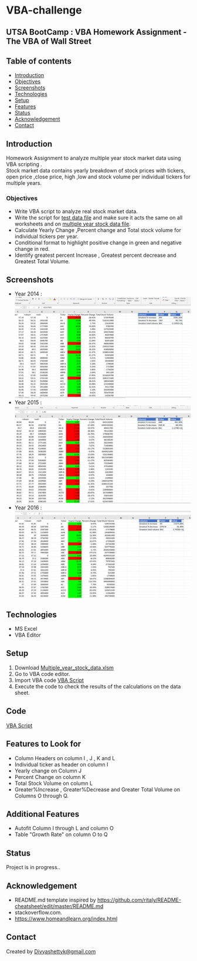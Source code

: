 # VBA-challenge


## UTSA BootCamp : VBA Homework Assignment - The VBA of Wall Street

## Table of contents
* [Introduction ](#introduction )
* [Objectives ](#objectives)
* [Screenshots](#screenshots)
* [Technologies](#technologies)
* [Setup](#setup)
* [Features](#features-to-look-for)
* [Status](#status)
* [Acknowledgement ](#acknowledgement )
* [Contact](#contact)


## Introduction
Homework Assignment to analyze multiple year stock market data using VBA scripting . </br>
Stock market data contains yearly breakdown of stock prices with tickers, open price ,close price, high ,low and stock volume per individual tickers for multiple years. 

### Objectives
 - Write VBA script to analyze real stock market data.
 -  Write the script for [test data file](./alphabetical_testing.xlsm) and make sure it acts the same on all worksheets and on [multiple year stock data file](./Multiple_year_stock_data.xlsm).
 - Calculate Yearly Change ,Percent change and Total stock volume for individual tickers per year.
 - Conditional format to  highlight positive change in green and negative change in red.
 - Identify greatest percent Increase , Greatest percent decrease and Greatest Total Volume.

## Screenshots
- Year 2014 : 
![Year 2014 Screenshot](./Images/Year_2014.jpg)
- Year 2015 : 
![Year 2014 Screenshot](./Images/Year_2015.jpg)
- Year 2016 : 
![Year 2014 Screenshot](./Images/Year_2016.jpg)


## Technologies
* MS Excel 
* VBA Editor


## Setup
1. Download [Multiple_year_stock_data.xlsm](./Multiple_year_stock_data.xlsm)
2. Go to VBA code editor.
3. Import VBA code [VBA Script](./Module1.bas)
4. Execute the code to check the results of the calculations on the data sheet.


## Code 
[VBA Script](./Module1.bas)


## Features to Look for
* Column Headers on column I , J , K and L
* Individual ticker as header on column I
* Yearly change on Column J
* Percent Change on column K
* Total Stock Volume on column L
* Greater%Increase , Greater%Decrease and Greater Total Volume on Columns O through Q.

## Additional Features
* Autofit Column I through L and column O
* Table "Growth Rate" on column O to Q

## Status
Project is in progress..

## Acknowledgement 
- README.md template inspired by https://github.com/ritaly/README-cheatsheet/edit/master/README.md
- stackoverflow.com.
- https://www.homeandlearn.org/index.html



## Contact
Created by [Divyashettyk@gmail.com](#divyashettyk@gmail.com)



 









